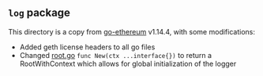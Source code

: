 ## `log` package

This directory is a copy from  [go-ethereum](https://github.com/ethereum/go-ethereum/tree/v1.14.4) v1.14.4, with some modifications:
- Added geth license headers to all go files
- Changed [root.go](./root.go) `func New(ctx ...interface{})` to return a RootWithContext which allows for global initialization of the logger
